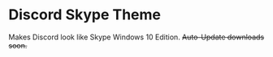 # Discord Skype Theme
Makes Discord look like Skype Windows 10 Edition.
~~Auto-Update downloads soon.~~
